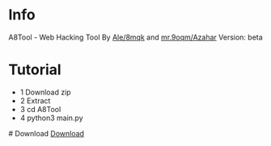 # Info
A8Tool - Web Hacking Tool
By <a href="https://www.tiktok.com/@ds.8mqk">Ale/8mqk</a> and <a href="https://www.tiktok.com/@mr.9oqm">mr.9oqm/Azahar</a>
Version: beta
# Tutorial
<ul>
  <li>1 Download zip</li>
  <li>2 Extract</li>
  <li>3 cd A8Tool</li>
  <li>4 python3 main.py</li>
</ul>
# Download
<a href="https://top4top.io/del03373fff314543673b286536ee2c8d57.html">Download</a>
